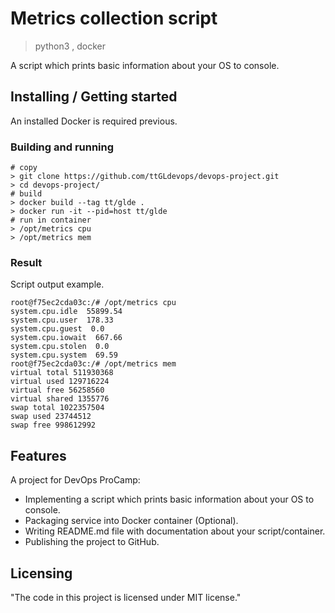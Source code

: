 # Metrics collection script 
> python3 , docker

A script which prints basic information about your OS to console.

## Installing / Getting started

An installed Docker is required previous.

### Building and running

```shell
# copy
> git clone https://github.com/ttGLdevops/devops-project.git
> cd devops-project/
# build
> docker build --tag tt/glde .
> docker run -it --pid=host tt/glde
# run in container
> /opt/metrics cpu
> /opt/metrics mem
```

### Result

Script output example.

```shell
root@f75ec2cda03c:/# /opt/metrics cpu
system.cpu.idle  55899.54
system.cpu.user  178.33
system.cpu.guest  0.0
system.cpu.iowait  667.66
system.cpu.stolen  0.0
system.cpu.system  69.59
root@f75ec2cda03c:/# /opt/metrics mem
virtual total 511930368
virtual used 129716224
virtual free 56258560
virtual shared 1355776
swap total 1022357504
swap used 23744512
swap free 998612992
```

## Features

A project for DevOps ProCamp: 
* Implementing a script which prints basic information about your OS to console.
* Packaging  service into Docker container (Optional).
* Writing README.md file with documentation about your script/container.
* Publishing the project to GitHub.


## Licensing

"The code in this project is licensed under MIT license."
